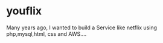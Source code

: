 # youflix
Many years ago, I wanted to build a Service like netflix using php,mysql,html, css and AWS....
